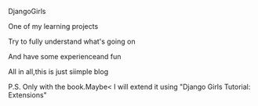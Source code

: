 DjangoGirls

One of my learning projects

Try to fully understand what's going on 

And have some experienceand fun

All in all,this is just siimple blog



P.S. 
Only with the book.Maybe< I will extend it using "Django Girls Tutorial: Extensions"

